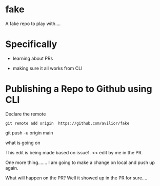 # fake
 A fake repo to play with....
 
# Specifically

- learning about PRs

- making sure it all works from CLI

# Publishing a Repo to Github using CLI


Declare the remote

`git remote add origin  https://github.com/avilior/fake`

git push -u origin main

what is going on

This edit is being made based on  issue1.  << edit by me in the PR. 

One more thing....... I am going to make a change on local and push up again.

What will happen on the PR?
Well it showed up in the PR for sure....
